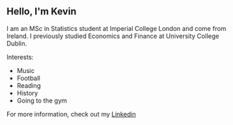 ## Hello, I'm Kevin

I am an MSc in Statistics student at Imperial College London and come from Ireland.
I previously studied Economics and Finance at University College Dublin.

Interests:
- Music
- Football
- Reading
- History
- Going to the gym

For more information, check out my [Linkedin](https://ie.linkedin.com/in/kevin-o%E2%80%99loughlin-4b8a35232)
